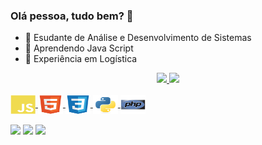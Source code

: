 ### Olá pessoa, tudo bem? 👋

- 🏫 Esudante de Análise e Desenvolvimento de Sistemas
- 🌱 Aprendendo Java Script
- 💼 Experiência em Logística

<div align="center">
  <a href="https://github.com/juniorfs02">
  <img height="180em" src="https://github-readme-stats.vercel.app/api?username=juniorfs02&show_icons=true&theme=midnight-purple&include_all_commits=true&count_private=true"/>
  <img height="180em" src="https://github-readme-stats.vercel.app/api/top-langs/?username=juniorfs02&layout=compact&langs_count=7&theme=midnight-purple"/>
</div>
<div style="display: inline_block"><br>
  <img align="center" alt="JR-Js" height="30" width="40" src="https://raw.githubusercontent.com/devicons/devicon/master/icons/javascript/javascript-plain.svg">
  <img align="center" alt="JR-HTML" height="30" width="40" src="https://raw.githubusercontent.com/devicons/devicon/master/icons/html5/html5-original.svg">
  <img align="center" alt="JR-CSS" height="30" width="40" src="https://raw.githubusercontent.com/devicons/devicon/master/icons/css3/css3-original.svg">
  <img align="center" alt="JR-Python" height="30" width="40" src="https://raw.githubusercontent.com/devicons/devicon/master/icons/python/python-original.svg">
  <img align="center" alt="JR-Php" height="30" width="40" src="https://raw.githubusercontent.com/devicons/devicon/master/icons/php/php-original.svg">
</div>
  
  <br>
  
<div>
  <a href="https://discord.gg/RDdpxSRX" target="_blank"><img src="https://img.shields.io/badge/Discord-7289DA?style=for-the-badge&logo=discord&logoColor=white" target="_blank"></a> 
  <a href = "mailto:junior_silwa@hotmail.com"><img src="https://img.shields.io/badge/-Gmail-%23333?style=for-the-badge&logo=gmail&logoColor=white" target="_blank"></a>
  <a href="https://www.linkedin.com/in/elivan-ferreira/" target="_blank"><img src="https://img.shields.io/badge/-LinkedIn-%230077B5?style=for-the-badge&logo=linkedin&logoColor=white" target="_blank"></a> 
 
 
</div>
